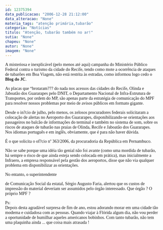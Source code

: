 ```yaml
---
id: 12375394
data_publicacao: "2006-12-28 21:12:00"
data_alteracao: "None"
materia_tags: "atenção primária,tubarão"
categoria: "Notícias"
titulo: "Atenção, tubarão também no ar!"
sutia: "None"
chapeu: "None"
autor: "None"
imagem: "None"
---
```

<p><P><FONT face=Verdana>A&nbsp;misteriosa e inexplicável (pelo menos até aqui)&nbsp;campanha do Ministério Público Federal contra o turismo da cidade do Recife, tendo como mote a ocorrência de ataques de tubarões em Boa Viagem, não está restrita às estradas, como informou logo cedo o <STRONG>Blog do JC</STRONG>.</FONT></P></p>
<p><P><FONT face=Verdana>As placas que “brotaram??? do nada nos acessos das cidades do Recife, Olinda e Jaboatão dos Guararapes pelo DNIT, o Departamento Nacional de Infra-Estrutura de Transportes, por ordem do MP, são apenas parte da estratégia de comunicação do MPF para resolver nossos problemas por meio de avisos públicos em formato gigante.</FONT></P></p>
<p><P><FONT face=Verdana>Desde o in?cio de julho, pelo menos, os zelosos procuradores federais solicitaram a colocação de alertas no Aeroporto dos Guararapes, disponibilizando-se orientações aos passageiros no balcão de informações do terminal e também no sistema de som, sobre os riscos de ataques de tubarão nas praias de Olinda, Recife e Jaboatão dos Guararapes. <BR>Nos idiomas português e em inglês, obviamente, que é para não haver dúvida.</FONT></P></p>
<p><P><FONT face=Verdana>É o que solicita o of?cio nº 363/2006, da procuradoria da República em Pernambuco.</FONT></P></p>
<p><P><FONT face=Verdana>Não se sabe porque uma idéia tão genial não foi avante (como uma mordida de tubarão, há sempre o risco de que ainda esteja sendo colocada em prática), mas inicialmente a Infraero, a empresa responsável pela gestão dos aeroportos, disse que não via qualquer problema em disponibilizar as orientações.</FONT></P></p>
<p><P><FONT face=Verdana>No entanto, o superintendente</p>
<p> de Comunicação Social da estatal, Sérgio Augusto Faria, alertou que os custos de impressão do material deveriam ser assumidos pelo órgão interessado. Que órgão ? O próprio MPF ?</FONT></P></p>
<p><P><FONT face=Verdana>Ps:<BR>Depois desta agradável surpresa de fim de ano, estou adorando morar em uma cidade tão moderna e cuidadosa com as pessoas. Quando viajar à Flórida algum dia, não vou perder a oportunidade de humilhar aqueles&nbsp;americanos bobinhos. Com tanto tubarão, não tem uma plaquinha ainda ... que coisa mais atrasada !</FONT></P> </p>
